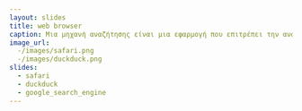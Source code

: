 ```yaml
---
layout: slides
title: web browser
caption: Μια μηχανή αναζήτησης είναι μια εφαρμογή που επιτρέπει την αναζήτηση κειμένων και αρχείων στο Διαδίκτυο. Αποτελείται από ένα πρόγραμμα υπολογιστή που βρίσκεται σε έναν ή περισσότερους υπολογιστές στους οποίους δημιουργεί μια βάση δεδομένων με τις πληροφορίες που συλλέγει από το διαδίκτυο. Από το 2005 άρχισε να διαδίδεται και η έννοια της κάθετης μηχανής αναζήτησης, μιας μηχανής δηλαδή που αναζητά πληροφορίες και από άλλες μηχανές αναζήτησης και επιστρέφει αποτελέσματα ανά εννοιολογική σημασία
image_url: 
  -/images/safari.png  
  -/images/duckduck.png 
slides:
  - safari
  - duckduck
  - google_search_engine
---
```

